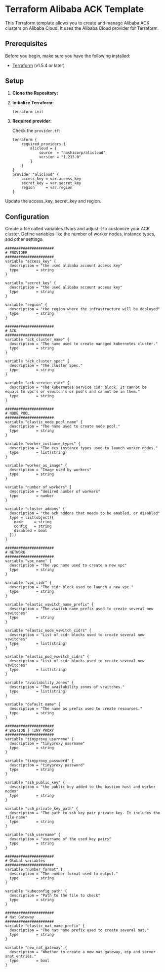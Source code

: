 # Terraform Alibaba ACK Template

This Terraform template allows you to create and manage Alibaba ACK clusters on Alibaba Cloud. It uses the Alibaba Cloud provider for Terraform.

## Prerequisites

Before you begin, make sure you have the following installed:

- [Terraform](https://www.terraform.io/downloads.html) (v1.5.4 or later)

## Setup

1. **Clone the Repository:**
2. **Initialize Terraform:**

    ```bash
    terraform init
    ```

3. **Required provider:**

    Check the `provider.tf`:

    ```hcl
    terraform {
        required_providers {
            alicloud = {
                source  = "hashicorp/alicloud"
                version = "1.213.0"
            }
        }
    }
    provider "alicloud" {
        access_key = var.access_key
        secret_key = var.secret_key
        region     = var.region
    }
    ```
Update the access_key, secret_key and region.

## Configuration

Create a file called variables.tfvars and adjust it to customize your ACK cluster. Define variables like the number of worker nodes, instance types, and other settings.

```hcl
######################
# PROVIDER
######################
variable "access_key" {
  description = "the used alibaba account access key"
  type        = string
}

variable "secret_key" {
  description = "the used alibaba account access key"
  type        = string
}

variable "region" {
  description = "the region where the infrastructure will be deployed"
  type        = string
}

######################
# ACK
######################
variable "ack_cluster_name" {
  description = "The name used to create managed kubernetes cluster."
  type        = string
}

variable "ack_cluster_spec" {
  description = "The cluster Spec."
  type        = string
}

variable "ack_service_cidr" {
  description = "The kubernetes service cidr block. It cannot be equals to vpc's or vswitch's or pod's and cannot be in them."
  type        = string
}

######################
# NODE_POOL
######################
variable "elastic_node_pool_name" {
  description = "The name used to create node pool."
  type        = string
}

variable "worker_instance_types" {
  description = "The ecs instance types used to launch worker nodes."
  type        = list(string)
}

variable "worker_os_image" {
  description = "Image used by workers"
  type        = string
}

variable "number_of_workers" {
  description = "desired number of workers"
  type        = number
}

variable "cluster_addons" {
  description = "the ack addons that needs to be enabled, or disabled"
  type = list(object({
    name     = string
    config   = string
    disabled = bool
  }))
}

######################
# NETWORK
######################
variable "vpc_name" {
  description = "The vpc name used to create a new vpc"
  type        = string
}

variable "vpc_cidr" {
  description = "The cidr block used to launch a new vpc."
  type        = string
}

variable "elastic_vswitch_name_prefix" {
  description = "The vswitch name prefix used to create several new vswitches"
  type        = string
}

variable "elastic_node_vswitch_cidrs" {
  description = "List of cidr blocks used to create several new vswitches"
  type        = list(string)
}

variable "elastic_pod_vswitch_cidrs" {
  description = "List of cidr blocks used to create several new vswitches"
  type        = list(string)
}

variable "availability_zones" {
  description = "The availability zones of vswitches."
  type        = list(string)
}

variable "default_name" {
  description = "The name as prefix used to create resources."
  type        = string
}

######################
# BASTION | TINY PROXY
######################
variable "tinyproxy_username" {
  description = "tinyproxy username"
  type        = string
}

variable "tinyproxy_password" {
  description = "tinyproxy password"
  type        = string
}

variable "ssh_public_key" {
  description = "the public key added to the bastion host and worker nodes"
  type        = string
}

variable "ssh_private_key_path" {
  description = "The path to ssh key pair private key. It includes the file name"
  type        = string
}

variable "ssh_username" {
  description = "username of the used key pairs"
  type        = string
}

######################
# Global variables
######################
variable "number_format" {
  description = "The number format used to output."
  type        = string
}

variable "kubeconfig_path" {
  description = "Path to the file to check"
  type        = string
}

######################
# Nat Gateway
######################
variable "elastic_nat_name_prefix" {
  description = "The nat name prefix used to create several nat."
  type        = string
}

variable "new_nat_gateway" {
  description = "Whether to create a new nat gateway, eip and server snat entries."
  type        = bool
}
```
